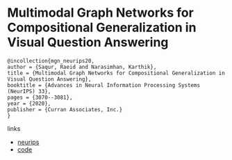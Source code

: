 # Multimodal Graph Networks for Compositional Generalization in Visual Question Answering

```
@incollection{mgn_neurips20,
author = {Saqur, Raeid and Narasimhan, Karthik},
title = {Multimodal Graph Networks for Compositional Generalization in Visual Question Answering},
booktitle = {Advances in Neural Information Processing Systems (NeurIPS) 33},
pages = {3070--3081},
year = {2020},
publisher = {Curran Associates, Inc.}
}
```

links
- [neurips](https://papers.nips.cc//paper/2020/hash/1fd6c4e41e2c6a6b092eb13ee72bce95-Abstract.html)
- [code](https://github.com/raeidsaqur/mgn)
